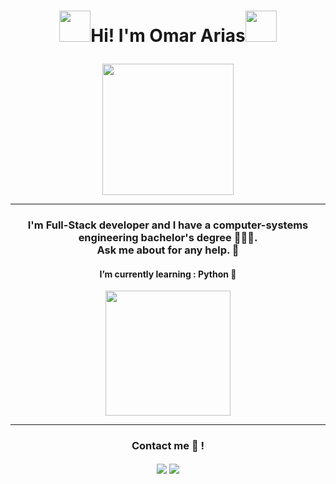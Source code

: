 # <p align="center"><img height="50" src="https://cdn3.emoji.gg/emojis/7180_pokestop.png">Hi! I'm Omar Arias<img height="50" src="https://cdn3.emoji.gg/emojis/7180_pokestop.png">
</p>

<p align="center">
  <img src="https://miro.medium.com/max/2048/1*OohqW5DGh9CQS4hLY5FXzA.png" height="210"/>
</p>

<hr/>

### <p align="center">I'm Full-Stack developer and I have a computer-systems engineering bachelor's degree 👨🏽‍💻.<br/>Ask me about for any help. 💬 </p>

#### <p align="center">I’m currently learning : Python 🐍 
 </p>


<p align="center">
<img height=200 src="https://github-readme-stats.vercel.app/api/top-langs/?username=omar-arias-dev&layout=compact&theme=tokyonight"/>
</p>

<hr/>

### <p align="center">Contact me 📧 !</p>

<p align="center">
<a href="https://www.linkedin.com/in/omar-arias-dev" target="blank"><img align="center" src="https://img.shields.io/badge/Omar Arias Dev-0077B5?style=for-the-badge&logo=linkedin&logoColor=white" /></a>
<a href="mailto:omar.arias.dev@gmail.com" target="blank"><img align="center" src="https://img.shields.io/badge/omar.arias.dev-D14836?style=for-the-badge&logo=gmail&logoColor=white" /></a>
</p>
